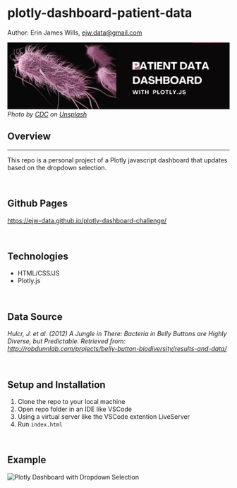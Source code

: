 # plotly-dashboard-patient-data

Author:  Erin James Wills, ejw.data@gmail.com  

![Patient Bacteria Study](./config/images/patient-dashboard-plotly.png)
<cite>Photo by [CDC](https://unsplash.com/@cdc?utm_source=unsplash&utm_medium=referral&utm_content=creditCopyText) on [Unsplash](https://unsplash.com/s/photos/bacteria?utm_source=unsplash&utm_medium=referral&utm_content=creditCopyText)</cite>
<br>

## Overview  
<hr>

This repo is a personal project of a Plotly javascript dashboard that updates based on the dropdown selection.

<br>

## Github Pages  

https://ejw-data.github.io/plotly-dashboard-challenge/  
   

<br>

## Technologies    
*  HTML/CSS/JS
*  Plotly.js

<br>

## Data Source  

<cite>Hulcr, J. et al. (2012) A Jungle in There: Bacteria in Belly Buttons are Highly Diverse, but Predictable. Retrieved from: http://robdunnlab.com/projects/belly-button-biodiversity/results-and-data/
</cite>  

<br>

## Setup and Installation  
1. Clone the repo to your local machine
1. Open repo folder in an IDE like VSCode
1. Using a virtual server like the VSCode extention LiveServer
1. Run `index.html`  

<br>

## Example

![Plotly Dashboard with Dropdown Selection](./config/images/dashboard1.JPG)


